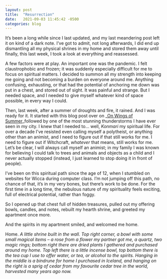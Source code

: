 ```yaml
---
layout: post
title:  "Resurrection"
date:   2021-09-03 11:45:42 -0500
categories: blog
---
```


It’s been a long while since I last updated, and my last meandering post left it on kind of a dark note. I’ve got to admit, not long afterwards, I did end up dismantling all my physical shrines in my home and stored them away until finally, this last week, I took a look at everything and reassessed.

A few factors were at play. An important one was the pandemic. I felt claustrophobic and frozen; it was suddenly especially difficult for me to focus on spiritual matters. I decided to summon all my strength into keeping me going and not becoming a burden on everyone around me. Anything confusing, exhausting, or that had the potential of anchoring me down was put in a chest, and stored out of sight. It was painful and strange. But I needed space, and I needed to give myself whatever kind of space possible, in every way I could.

Then, last week, after a summer of droughts and fire, it rained. And I was ready for it. It started with this blog post over on _[On Wings of Summer](https://onwingsofsummer.wordpress.com/2021/08/01/my-new-approach-to-polytheism-for-beginners/)_followed by one of the most stunning thunderstorms I have ever seen in my city. I knew that I needed to... well, _Konmari_ my spiritual life. For over a decade I’ve resisted even calling myself a polytheist, or anything other than an animist, and I need to figure out if that still works for me. I need to figure out if Witchcraft, _whatever_ that means, still works for me. Let’s be clear, I will always call myself an animist; in my family I was known for believing I could talk to trees and animals and objects as a child and I never actually stopped (instead, I just learned to stop doing it in front of people).

I’ve been on this spiritual path since the age of 12, when I stumbled on websites for Wicca during computer class. I’m not jumping off this path, no chance of that, it’s in my very bones, but there’s work to be done. For the first time in a long time, the nebulous nature of my spirituality feels exciting, full of electrical potential, rather than foggy.

So I opened up that chest full of hidden treasures, pulled out my offering bowls, candles, and notes, rebuilt my hearth shrine, and greeted my apartment once more.

And the spirits in my apartment smiled, and welcomed me home.

Home. _A little shrine built in the wall. Top right corner, a bowl with some small magical items – a rose from a flower my partner got me, a quartz, two magic rings; bottom right there are dried plants I gathered and purchased around my home. Top left there is a little incense bowl, top bottom there is the tea cup I use to offer water, or tea, or alcohol to the spirits. Hanging in the middle is a bindrune for home I purchased in Iceland, and hanging on the right is a sprig of cedar from my favourite cedar tree in the world, harvested many years ago now._